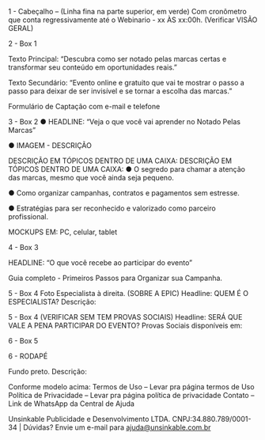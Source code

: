 1 - Cabeçalho – (Linha fina na parte superior, em verde) Com cronômetro que conta regressivamente até o Webinario - xx ÀS xx:00h. (Verificar VISÃO GERAL)



2 - Box 1

Texto Principal: “Descubra como ser notado pelas marcas certas e transformar seu conteúdo em oportunidades reais.”

Texto Secundário: “Evento online e gratuito que vai te mostrar o passo a passo para deixar de ser invisível e se tornar a escolha das marcas.”

Formulário de Captação com e-mail e telefone
 
3 - Box 2
●	HEADLINE: “Veja o que você vai aprender no Notado Pelas Marcas”

●	IMAGEM - DESCRIÇÃO

 DESCRIÇÃO EM TÓPICOS DENTRO DE UMA CAIXA:
DESCRIÇÃO EM TÓPICOS DENTRO DE UMA CAIXA:
●	O segredo para chamar a atenção das marcas, mesmo que você ainda seja pequeno.

●	Como organizar campanhas, contratos e pagamentos sem estresse.

●	Estratégias para ser reconhecido e valorizado como parceiro profissional.

MOCKUPS EM: PC, celular, tablet


 
4 - Box 3
 
HEADLINE: “O que você recebe ao participar do evento”

Guia completo - Primeiros Passos para Organizar sua Campanha.

5 - Box 4
Foto Especialista à direita. (SOBRE A EPIC)
Headline: QUEM É O ESPECIALISTA? 
Descrição:  

5 - Box 4   (VERIFICAR SEM TEM PROVAS SOCIAIS)
Headline: SERÁ QUE VALE A PENA PARTICIPAR DO EVENTO?
Provas Sociais disponíveis em: 

6 - Box 5

6 - RODAPÉ

 Fundo preto.
 Descrição:
  
Conforme modelo acima:
Termos de Uso – Levar pra página termos de Uso
Política de Privacidade – Levar pra página política de privacidade
Contato – Link de WhatsApp da Central de Ajuda
 
Unsinkable Publicidade e Desenvolvimento LTDA. CNPJ:34.880.789/0001-34 | Dúvidas? Envie um e-mail para ajuda@unsinkable.com.br
